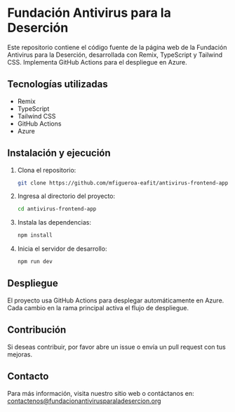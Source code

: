 # Fundación Antivirus para la Deserción

Este repositorio contiene el código fuente de la página web de la Fundación Antivirus para la Deserción, desarrollada con Remix, TypeScript y Tailwind CSS. Implementa GitHub Actions para el despliegue en Azure.

## Tecnologías utilizadas
- Remix
- TypeScript
- Tailwind CSS
- GitHub Actions
- Azure

## Instalación y ejecución
1. Clona el repositorio:
   ```sh
   git clone https://github.com/mfigueroa-eafit/antivirus-frontend-app.git
   ```
2. Ingresa al directorio del proyecto:
   ```sh
   cd antivirus-frontend-app
   ```
3. Instala las dependencias:
   ```sh
   npm install
   ```
4. Inicia el servidor de desarrollo:
   ```sh
   npm run dev
   ```

## Despliegue
El proyecto usa GitHub Actions para desplegar automáticamente en Azure. Cada cambio en la rama principal activa el flujo de despliegue.

## Contribución
Si deseas contribuir, por favor abre un issue o envía un pull request con tus mejoras.

## Contacto
Para más información, visita nuestro sitio web o contáctanos en: contactenos@fundacionantivirusparaladesercion.org
